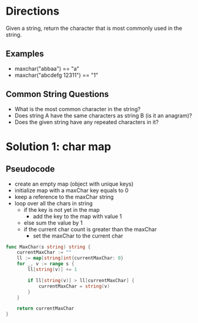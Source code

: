 # Directions

Given a string, return the character that is most commonly used in the string.

## Examples

- maxchar("abbaa") == "a"
- maxchar("abcdefg 12311") == "1"

## Common String Questions

- What is the most common character in the string?
- Does string A have the same characters as string B (is it an anagram)?
- Does the given string have any repeated characters in it?

# Solution 1: char map

## Pseudocode

- create an empty map (object with unique keys)
- initialize map with a maxChar key equals to 0
- keep a reference to the maxChar string
- loop over all the chars in string
  - if the key is not yet in the map
    - add the key to the map with value 1
  - else sum the value by 1
  - if the current char count is greater than the maxChar
    - set the maxChar to the current char

```go
func MaxChar(s string) string {
	currentMaxChar := ""
	ll := map[string]int{currentMaxChar: 0}
	for _, v := range s {
		ll[string(v)] += 1

		if ll[string(v)] > ll[currentMaxChar] {
			currentMaxChar = string(v)
		}
	}

	return currentMaxChar
}
```
